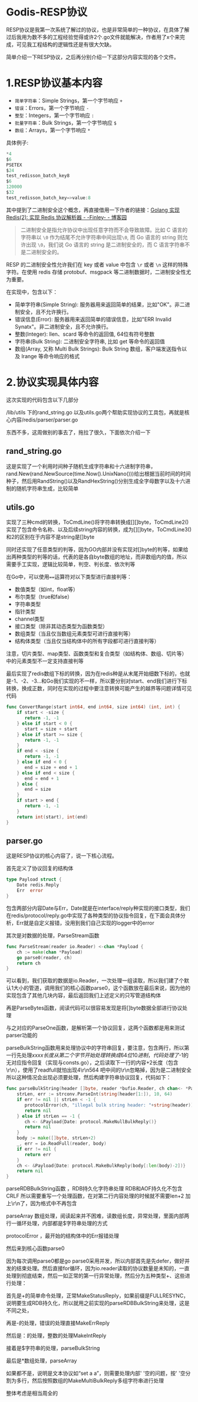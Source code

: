 # Godis-RESP协议

RESP协议是我第一次系统了解过的协议，也是非常简单的一种协议，在具体了解过后我用为数不多的工程经验觉得或许2个.go文件就能解决，作者用了x个来完成，可见我工程结构的逻辑性还是有很大欠缺。

简单介绍一下RESP协议，之后再分别介绍一下这部分内容实现的各个文件。

# 1.RESP协议基本内容

- `简单字符串`：Simple Strings，第一个字节响应 `+`
- `错误`：Errors，第一个字节响应 `-`
- `整型`：Integers，第一个字节响应 `:`
- `批量字符串`：Bulk Strings，第一个字节响应 `$`
- `数组`：Arrays，第一个字节响应 `*`

具体例子:

```Go
*4
$6
PSETEX
$24
test_redisson_batch_key8
$6
120000
$32
test_redisson_batch_key=>value:8
```

其中提到了二进制安全这个概念，再直接借用一下作者的链接：[Golang 实现 Redis(2): 实现 Redis 协议解析器 - -Finley- - 博客园](https://www.cnblogs.com/Finley/p/11923168.html)

> 二进制安全是指允许协议中出现任意字符而不会导致故障。比如 C 语言的字符串以 `\0` 作为结尾不允许字符串中间出现`\0`, 而 Go 语言的 string 则允许出现 `\0`，我们说 Go 语言的 string 是二进制安全的，而 C 语言字符串不是二进制安全的。

RESP 的二进制安全性允许我们在 key 或者 value 中包含 `\r` 或者 `\n` 这样的特殊字符。在使用 redis 存储 protobuf、msgpack 等二进制数据时，二进制安全性尤为重要。

在实现中，包含以下：

- 简单字符串(Simple String): 服务器用来返回简单的结果，比如"OK"。非二进制安全，且不允许换行。
- 错误信息(Error): 服务器用来返回简单的错误信息，比如"ERR Invalid Synatx"。非二进制安全，且不允许换行。
- 整数(Integer): llen、scard 等命令的返回值, 64位有符号整数
- 字符串(Bulk String): 二进制安全字符串, 比如 get 等命令的返回值
- 数组(Array, 又称 Multi Bulk Strings): Bulk String 数组，客户端发送指令以及 lrange 等命令响应的格式

# 2.协议实现具体内容

这次实现的代码包含以下几部分

/lib/utils 下的rand_string.go 以及utils.go两个帮助实现协议的工具包，再就是核心内容/redis/parser/parser.go

东西不多，这周做别的事去了，拖拉了很久，下面依次介绍一下

## rand_string.go

这是实现了一个利用时间种子随机生成字符串和十六进制字符串，rand.New(rand.NewSource(time.Now().UnixNano()))给出根据当前时间的时间种子，然后用RandString()以及RandHexString()分别生成全字母数字以及十六进制的随机字符串生成，比较简单

## utils.go

实现了三种cmd的转换，ToCmdLine()将字符串转换成[][]byte，ToCmdLine2()实现了包含命令名称、以及后续string内容的转换，成为[][]byte，ToCmdLine3()和2的区别在于内容不是string是[]byte

同时还实现了任意类型的判等，因为GO内部并没有实现对[]byte的判等，如果给出两种类型的判等的话，代表的是各自byte数组的地址，而非数组内的值，所以需要手工实现，逻辑比较简单，判空、判长度、依次判等

在Go中，可以使用`==`运算符对以下类型进行直接判等：

- 数值类型（如int，float等）
- 布尔类型（true和false）
- 字符串类型
- 指针类型
- channel类型
- 接口类型（除非其动态类型为函数类型）
- 数组类型（当且仅当数组元素类型可进行直接判等）
- 结构体类型（当且仅当结构体中的所有字段都可进行直接判等）

注意，切片类型、map类型、函数类型和复合类型（如结构体、数组、切片等）中的元素类型不一定支持直接判等

最后实现了redis数组下标的转换，因为在redis种是从末尾开始细数下标的，也就是-1、-2、-3...和Go我们实现的不一样，所以要分别对start、end我们进行下标转换，换成正数，同时在实现的过程中要注意转换可能产生的越界等问题详情可见代码

```Go
func ConvertRange(start int64, end int64, size int64) (int, int) {
    if start < -size {
       return -1, -1
    } else if start < 0 {
       start = size + start
    } else if start >= size {
       return -1, -1
    }
    if end < -size {
       return -1, -1
    } else if end < 0 {
       end = size + end + 1
    } else if end < size {
       end = end + 1
    } else {
       end = size
    }
    if start > end {
       return -1, -1
    }
    return int(start), int(end)
}
```

## parser.go

这是RESP协议的核心内容了，说一下核心流程。

首先定义了协议回复的结构体

```Go
type Payload struct {
    Date redis.Reply
    Err  error
}
```

包含两部分内容Date与Err，Date就是在interface/reply种实现的接口类型，我们在redis/protocol/reply.go中实现了各种类型的协议指令回复，在下面会具体分析，Err就是自定义报错，没用到我们自己实现的logger中的error

其次是对数据的处理，ParseStream函数

```Go
func ParseStream(reader io.Reader) <-chan *Payload {
    ch := make(chan *Payload)
    go parse0(reader, ch)
    return ch
}
```

可以看到，我们获取的数据是io.Reader，一次处理一组读取，所以我们建了个默认1大小的管道，调用我们的核心函数parse0，这个函数放在最后来说，因为他的实现包含了其他几块内容，最后返回我们上述定义的只写管道结构体

再是ParseBytes函数，阅读代码可以很容易发现是将[]byte数据全部进行协议处理

与之对应的ParseOne函数，是解析第一个协议回复，这两个函数都是用来测试parser功能的

parseBulkString函数用来处理协议中的字符串回复，要注意，包含两行，所以第一行先处理$xxxx长度从第二个字节开始处理转换成64位10进制，代码处理了$-1的无对应指令回复（实现与consts.go），之后读取下一行的内容+2长度（包含\r\n），使用了readfull就怕出现4\r\n564 吧中间的\r\n忽略掉，因为是二进制安全所以这种情况会出现必须要处理，然后构建字符串协议回复，代码如下：

```Go
func parseBulkString(header []byte, reader *bufio.Reader, ch chan<- *Payload) error {
    strLen, err := strconv.ParseInt(string(header[1:]), 10, 64)
    if err != nil || strLen < -1 {
       protocolError(ch, "illegal bulk string header: "+string(header))
       return nil
    } else if strLen == -1 {
       ch <- &Payload{Date: protocol.MakeNullBulkReply()}
       return nil
    }
    body := make([]byte, strLen+2)
    _, err = io.ReadFull(reader, body)
    if err != nil {
       return err
    }
    ch <- &Payload{Date: protocol.MakeBulkReply(body[:len(body)-2])}
    return nil
}
```

parseRDBBulkString函数 ，RDB持久化字符串处理 RDB和AOF持久化不包含CRLF 所以需要重写一个处理函数，在对第二行内容处理的时候就不需要len+2 加上\r\n了，因为格式中不再包含

parseArray 数组处理，阅读起来并不困难，读数组长度，异常处理，里面内部两行一循环处理，内部都是$字符串处理的方式

protocolError ，最开始的结构体中的Err报错处理

然后来到核心函数parse0

因为每次调用parse0都是go parse0采用并发，所以内部首先是先defer，做好并发的结束处理。然后直接for循环，因为io.reader读取的协议数量是未知的，一直处理到彻底结束，然后一如正常的第一行异常处理，然后分为五种类型+、这些进行处理：

首先是+的简单命令处理，正常MakeStatusReply，如果前缀是FULLRESYNC，说明要生成RDB持久化，所以就用之前实现的parseRDBBulkString来处理，这是不同之处，

再是-的处理，错误的处理直接MakeErrReply

然后是：的处理，整数的处理MakeIntReply

接着是$字符串的处理，parseBulkString

最后是*数组处理，parseArray

如果都不是，说明是文本协议如“set a a”，则需要处理内部' '空的问题，按' '空分割为多行，然后按照数组的MakeMultiBulkReply多组字符串进行处理

整体考虑是相当周全的